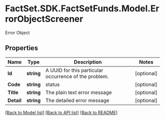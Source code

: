 # FactSet.SDK.FactSetFunds.Model.ErrorObjectScreener
Error Object

## Properties

Name | Type | Description | Notes
------------ | ------------- | ------------- | -------------
**Id** | **string** | A UUID for this particular occurrence of the problem. | [optional] 
**Code** | **string** | status | [optional] 
**Title** | **string** | The plain text error message | [optional] 
**Detail** | **string** | The detailed error message | [optional] 

[[Back to Model list]](../README.md#documentation-for-models) [[Back to API list]](../README.md#documentation-for-api-endpoints) [[Back to README]](../README.md)

